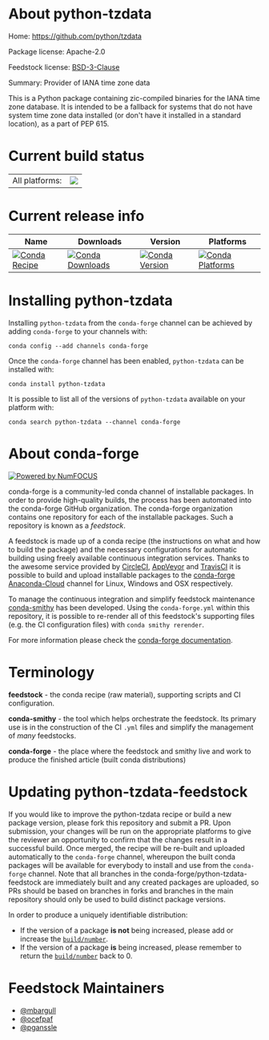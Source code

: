 About python-tzdata
===================

Home: https://github.com/python/tzdata

Package license: Apache-2.0

Feedstock license: [BSD-3-Clause](https://github.com/conda-forge/python-tzdata-feedstock/blob/master/LICENSE.txt)

Summary: Provider of IANA time zone data

This is a Python package containing zic-compiled binaries for the IANA time zone database.
It is intended to be a fallback for systems that do not have system time zone data installed (or don't have it installed in a standard location),
as a part of PEP 615.


Current build status
====================


<table><tr><td>All platforms:</td>
    <td>
      <a href="https://dev.azure.com/conda-forge/feedstock-builds/_build/latest?definitionId=10878&branchName=master">
        <img src="https://dev.azure.com/conda-forge/feedstock-builds/_apis/build/status/python-tzdata-feedstock?branchName=master">
      </a>
    </td>
  </tr>
</table>

Current release info
====================

| Name | Downloads | Version | Platforms |
| --- | --- | --- | --- |
| [![Conda Recipe](https://img.shields.io/badge/recipe-python--tzdata-green.svg)](https://anaconda.org/conda-forge/python-tzdata) | [![Conda Downloads](https://img.shields.io/conda/dn/conda-forge/python-tzdata.svg)](https://anaconda.org/conda-forge/python-tzdata) | [![Conda Version](https://img.shields.io/conda/vn/conda-forge/python-tzdata.svg)](https://anaconda.org/conda-forge/python-tzdata) | [![Conda Platforms](https://img.shields.io/conda/pn/conda-forge/python-tzdata.svg)](https://anaconda.org/conda-forge/python-tzdata) |

Installing python-tzdata
========================

Installing `python-tzdata` from the `conda-forge` channel can be achieved by adding `conda-forge` to your channels with:

```
conda config --add channels conda-forge
```

Once the `conda-forge` channel has been enabled, `python-tzdata` can be installed with:

```
conda install python-tzdata
```

It is possible to list all of the versions of `python-tzdata` available on your platform with:

```
conda search python-tzdata --channel conda-forge
```


About conda-forge
=================

[![Powered by NumFOCUS](https://img.shields.io/badge/powered%20by-NumFOCUS-orange.svg?style=flat&colorA=E1523D&colorB=007D8A)](http://numfocus.org)

conda-forge is a community-led conda channel of installable packages.
In order to provide high-quality builds, the process has been automated into the
conda-forge GitHub organization. The conda-forge organization contains one repository
for each of the installable packages. Such a repository is known as a *feedstock*.

A feedstock is made up of a conda recipe (the instructions on what and how to build
the package) and the necessary configurations for automatic building using freely
available continuous integration services. Thanks to the awesome service provided by
[CircleCI](https://circleci.com/), [AppVeyor](https://www.appveyor.com/)
and [TravisCI](https://travis-ci.com/) it is possible to build and upload installable
packages to the [conda-forge](https://anaconda.org/conda-forge)
[Anaconda-Cloud](https://anaconda.org/) channel for Linux, Windows and OSX respectively.

To manage the continuous integration and simplify feedstock maintenance
[conda-smithy](https://github.com/conda-forge/conda-smithy) has been developed.
Using the ``conda-forge.yml`` within this repository, it is possible to re-render all of
this feedstock's supporting files (e.g. the CI configuration files) with ``conda smithy rerender``.

For more information please check the [conda-forge documentation](https://conda-forge.org/docs/).

Terminology
===========

**feedstock** - the conda recipe (raw material), supporting scripts and CI configuration.

**conda-smithy** - the tool which helps orchestrate the feedstock.
                   Its primary use is in the construction of the CI ``.yml`` files
                   and simplify the management of *many* feedstocks.

**conda-forge** - the place where the feedstock and smithy live and work to
                  produce the finished article (built conda distributions)


Updating python-tzdata-feedstock
================================

If you would like to improve the python-tzdata recipe or build a new
package version, please fork this repository and submit a PR. Upon submission,
your changes will be run on the appropriate platforms to give the reviewer an
opportunity to confirm that the changes result in a successful build. Once
merged, the recipe will be re-built and uploaded automatically to the
`conda-forge` channel, whereupon the built conda packages will be available for
everybody to install and use from the `conda-forge` channel.
Note that all branches in the conda-forge/python-tzdata-feedstock are
immediately built and any created packages are uploaded, so PRs should be based
on branches in forks and branches in the main repository should only be used to
build distinct package versions.

In order to produce a uniquely identifiable distribution:
 * If the version of a package **is not** being increased, please add or increase
   the [``build/number``](https://conda.io/docs/user-guide/tasks/build-packages/define-metadata.html#build-number-and-string).
 * If the version of a package **is** being increased, please remember to return
   the [``build/number``](https://conda.io/docs/user-guide/tasks/build-packages/define-metadata.html#build-number-and-string)
   back to 0.

Feedstock Maintainers
=====================

* [@mbargull](https://github.com/mbargull/)
* [@ocefpaf](https://github.com/ocefpaf/)
* [@pganssle](https://github.com/pganssle/)

